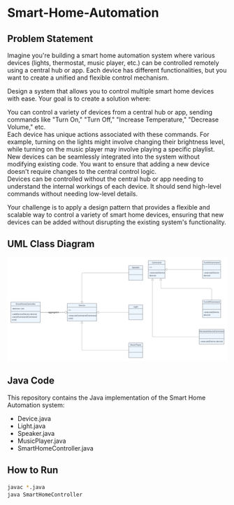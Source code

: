# Smart-Home-Automation

## Problem Statement
Imagine you're building a smart home automation system where various devices (lights, thermostat, music player, etc.) can be controlled remotely using a central hub or app. Each device has different functionalities, but you want to create a unified and flexible control mechanism.

Design a system that allows you to control multiple smart home devices with ease. Your goal is to create a solution where:

You can control a variety of devices from a central hub or app, sending commands like "Turn On," "Turn Off," "Increase Temperature," "Decrease Volume," etc.  
Each device has unique actions associated with these commands. For example, turning on the lights might involve changing their brightness level, while turning on the music player may involve playing a specific playlist.  
New devices can be seamlessly integrated into the system without modifying existing code. You want to ensure that adding a new device doesn't require changes to the central control logic.  
Devices can be controlled without the central hub or app needing to understand the internal workings of each device. It should send high-level commands without needing low-level details.  

Your challenge is to apply a design pattern that provides a flexible and scalable way to control a variety of smart home devices, ensuring that new devices can be added without disrupting the existing system's functionality.

## UML Class Diagram
![UML Diagram](UML_Diagram.png)

## Java Code
This repository contains the Java implementation of the Smart Home Automation system:
- Device.java
- Light.java
- Speaker.java
- MusicPlayer.java
- SmartHomeController.java

## How to Run
```bash
javac *.java
java SmartHomeController
